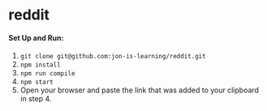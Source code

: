 # reddit

#### Set Up and Run:

1. ```git clone git@github.com:jon-is-learning/reddit.git```
2. ```npm install```
3. ```npm run compile```
4. ```npm start```
5. Open your browser and paste the link that was added to your clipboard in step 4.
